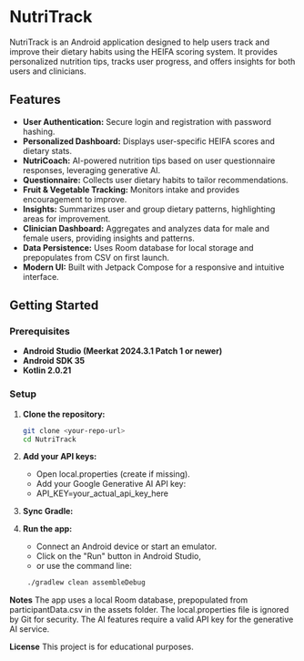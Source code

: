 # NutriTrack

NutriTrack is an Android application designed to help users track and improve their dietary habits using the HEIFA scoring system. It provides personalized nutrition tips, tracks user progress, and offers insights for both users and clinicians.

## Features

- **User Authentication:** Secure login and registration with password hashing.
- **Personalized Dashboard:** Displays user-specific HEIFA scores and dietary stats.
- **NutriCoach:** AI-powered nutrition tips based on user questionnaire responses, leveraging generative AI.
- **Questionnaire:** Collects user dietary habits to tailor recommendations.
- **Fruit & Vegetable Tracking:** Monitors intake and provides encouragement to improve.
- **Insights:** Summarizes user and group dietary patterns, highlighting areas for improvement.
- **Clinician Dashboard:** Aggregates and analyzes data for male and female users, providing insights and patterns.
- **Data Persistence:** Uses Room database for local storage and prepopulates from CSV on first launch.
- **Modern UI:** Built with Jetpack Compose for a responsive and intuitive interface.

## Getting Started

### Prerequisites

- **Android Studio (Meerkat 2024.3.1 Patch 1 or newer)**
- **Android SDK 35**
- **Kotlin 2.0.21**

### Setup

1. **Clone the repository:**
   ```sh
   git clone <your-repo-url>
   cd NutriTrack
   ```
2. **Add your API keys:**
   - Open local.properties (create if missing).
   - Add your Google Generative AI API key:
   - API_KEY=your_actual_api_key_here

3. **Sync Gradle:**

4. **Run the app:**
   - Connect an Android device or start an emulator.
   - Click on the "Run" button in Android Studio,
   - or use the command line:
   ```sh
    ./gradlew clean assembleDebug
    ```

**Notes**
The app uses a local Room database, prepopulated from participantData.csv in the assets folder.
The local.properties file is ignored by Git for security.
The AI features require a valid API key for the generative AI service.

**License**
This project is for educational purposes.